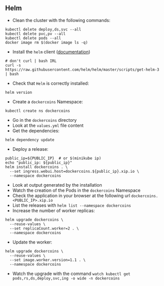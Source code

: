 ## Helm

- Clean the cluster with the following commands:

```shell
kubectl delete deploy,ds,svc --all
kubectl delete pvc,pv --all
kubectl delete pods --all
docker image rm $(docker image ls -q)
```

- Install the `helm` client ([documentation](https://helm.sh/docs/intro/install/))

```shell
# don't curl | bash IRL
curl -s https://raw.githubusercontent.com/helm/helm/master/scripts/get-helm-3 | bash
```

- Check that `Helm` is correctly installed:

```shell
helm version
```

- Create a `dockercoins` Namespace:

```shell
kubectl create ns dockercoins
```

- Go in the `dockercoins` directory
- Look at the `values.yml` file content
- Get the dependencies:

```shell
helm dependency update
```

- Deploy a release:

```shell
public_ip=${PUBLIC_IP}  # or $(minikube ip)
echo "public_ip: ${public_ip}"
helm install dockercoins . \
  --set ingress.webui.host=dockercoins.${public_ip}.xip.io \
  --namespace dockercoins
```

- Look at output generated by the installation
- Watch the creation of the Pods in the `dockercoins` Namespace
- Check the application in your browser at the following url `dockercoins.<PUBLIC_IP>.xip.io`
- List the releases with `helm list --namespace dockercoins`
- Increase the number of worker replicas:

```shell
helm upgrade dockercoins \
  --reuse-values \
  --set replicaCount.worker=2 . \
  --namespace dockercoins
```

- Update the worker:

```shell
helm upgrade dockercoins \
  --reuse-values \
  --set image.worker.version=1.1 . \
  --namespace dockercoins
```

- Watch the upgrade with the command `watch kubectl get pods,rs,ds,deploy,svc,ing -o wide -n dockercoins`

